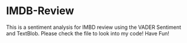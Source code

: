 # IMDB-Review
This is a sentiment analysis for IMBD review using the VADER Sentiment and TextBlob. Please check the file to look into my code! Have Fun!

